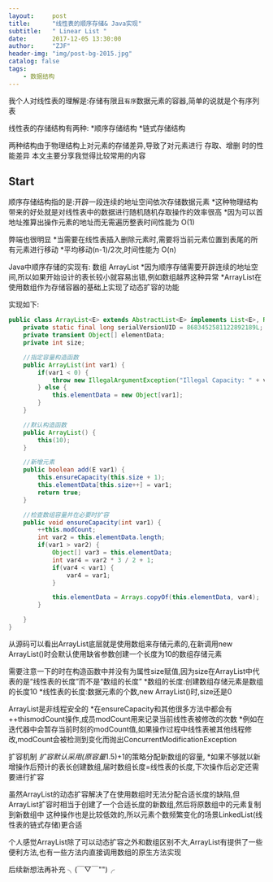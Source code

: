 ```yaml
---
layout:     post
title:      "线性表的顺序存储& Java实现"
subtitle:   " Linear List "
date:       2017-12-05 13:30:00
author:     "ZJF"
header-img: "img/post-bg-2015.jpg"
catalog: false
tags:
    - 数据结构
---
```


我个人对线性表的理解是:存储有限且`有序`数据元素的容器,简单的说就是个有序列表

线性表的存储结构有两种:
*顺序存储结构 
*链式存储结构

两种结构由于物理结构上对元素的存储差异,导致了对元素进行 存取、增删 时的性能差异
本文主要分享我觉得比较常用的内容 

## Start 

顺序存储结构指的是:开辟一段连续的地址空间依次存储数据元素
*这种物理结构带来的好处就是对线性表中的数据进行随机随机存取操作的效率很高
*因为可以首地址推算出操作元素的地址而无需遍历整表时间性能为 O(1)

弊端也很明显
*当需要在线性表插入删除元素时,需要将当前元素位置到表尾的所有元素进行移动
*平均移动(n-1)/2次,时间性能为 O(n)

Java中顺序存储的实现有: 数组  ArrayList
*因为顺序存储需要开辟连续的地址空间,所以如果开始设计的表长较小就容易出错,例如数组越界这种异常
*ArrayList在使用数组作为存储容器的基础上实现了动态扩容的功能

实现如下:
```java
public class ArrayList<E> extends AbstractList<E> implements List<E>, RandomAccess, Cloneable, Serializable {
    private static final long serialVersionUID = 8683452581122892189L;
    private transient Object[] elementData;
    private int size;

    //指定容量构造函数
    public ArrayList(int var1) {
        if(var1 < 0) {
            throw new IllegalArgumentException("Illegal Capacity: " + var1);
        } else {
            this.elementData = new Object[var1];
        }
    }

    //默认构造函数
    public ArrayList() {
        this(10);
    }

	//新增元素
    public boolean add(E var1) {
        this.ensureCapacity(this.size + 1);
        this.elementData[this.size++] = var1;
        return true;
    }

    //检查数组容量并在必要时扩容
    public void ensureCapacity(int var1) {
        ++this.modCount;
        int var2 = this.elementData.length;
        if(var1 > var2) {
            Object[] var3 = this.elementData;
            int var4 = var2 * 3 / 2 + 1;
            if(var4 < var1) {
                var4 = var1;
            }

            this.elementData = Arrays.copyOf(this.elementData, var4);
        }

    }
}
```
从源码可以看出ArrayList底层就是使用数组来存储元素的,在新调用new ArrayList()时会默认使用缺省参数创建一个长度为10的数组存储元素

需要注意一下的时在构造函数中并没有为属性size赋值,因为size在ArrayList中代表的是“线性表的长度”而不是“数组的长度”
*数组的长度:创建数组存储元素是数组的长度10
*线性表的长度:数据元素的个数,new ArrayList()时,size还是0

ArrayList是非线程安全的
*在ensureCapacity和其他很多方法中都会有++thismodCount操作,成员modCount用来记录当前线性表被修改的次数
*例如在迭代器中会暂存当前时刻的modCount值,如果操作过程中线性表被其他线程修改,modCount会被检测到变化而抛出ConcurrentModificationException

扩容机制
*扩容默认采用(原容量*1.5)+1的策略分配新数组的容量,
*如果不够就以新增操作后预计的表长创建数组,届时数组长度=线性表的长度,下次操作后必定还需要进行扩容

虽然ArrayList的动态扩容解决了在使用数组时无法分配合适长度的缺陷,但ArrayList扩容时相当于创建了一个合适长度的新数组,然后将原数组中的元素复制到新数组中
这种操作也是比较低效的,所以元素个数频繁变化的场景LinkedList(线性表的链式存储)更合适

个人感觉ArrayList除了可以动态扩容之外和数组区别不大,ArrayList有提供了一些便利方法,也有一些方法内直接调用数组的原生方法实现

后续新想法再补充 ╮(￣▽￣"")╭





















